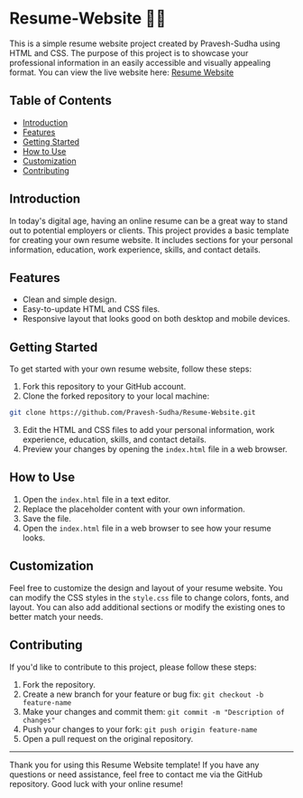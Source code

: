 # Resume-Website 🚀🚀

This is a simple resume website project created by Pravesh-Sudha using HTML and CSS. The purpose of this project is to showcase your professional information in an easily accessible and visually appealing format. You can view the live website here: [Resume Website](https://pravesh-sudha.github.io/Resume-Website/)

## Table of Contents

- [Introduction](#introduction)
- [Features](#features)
- [Getting Started](#getting-started)
- [How to Use](#how-to-use)
- [Customization](#customization)
- [Contributing](#contributing)

## Introduction

In today's digital age, having an online resume can be a great way to stand out to potential employers or clients. This project provides a basic template for creating your own resume website. It includes sections for your personal information, education, work experience, skills, and contact details.

## Features

- Clean and simple design.
- Easy-to-update HTML and CSS files.
- Responsive layout that looks good on both desktop and mobile devices.

## Getting Started

To get started with your own resume website, follow these steps:

1. Fork this repository to your GitHub account.
2. Clone the forked repository to your local machine:

```bash
git clone https://github.com/Pravesh-Sudha/Resume-Website.git
```

3. Edit the HTML and CSS files to add your personal information, work experience, education, skills, and contact details.
4. Preview your changes by opening the `index.html` file in a web browser.

## How to Use

1. Open the `index.html` file in a text editor.
2. Replace the placeholder content with your own information.
3. Save the file.
4. Open the `index.html` file in a web browser to see how your resume looks.

## Customization

Feel free to customize the design and layout of your resume website. You can modify the CSS styles in the `style.css` file to change colors, fonts, and layout. You can also add additional sections or modify the existing ones to better match your needs.

## Contributing

If you'd like to contribute to this project, please follow these steps:

1. Fork the repository.
2. Create a new branch for your feature or bug fix: `git checkout -b feature-name`
3. Make your changes and commit them: `git commit -m "Description of changes"`
4. Push your changes to your fork: `git push origin feature-name`
5. Open a pull request on the original repository.

---

Thank you for using this Resume Website template! If you have any questions or need assistance, feel free to contact me via the GitHub repository. Good luck with your online resume!
